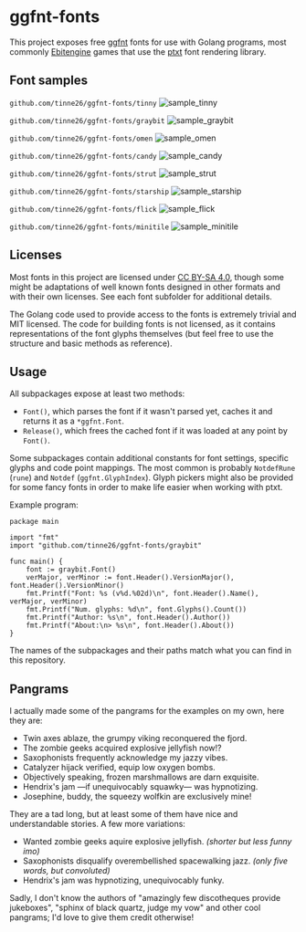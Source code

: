 # ggfnt-fonts

This project exposes free [ggfnt](https://github.com/tinne26/ggfnt) fonts for use with Golang programs, most commonly [Ebitengine](https://github.com/hajimehoshi/ebiten) games that use the [ptxt](https://github.com/tinne26/ptxt) font rendering library.

## Font samples

`github.com/tinne26/ggfnt-fonts/tinny`
![sample_tinny](https://github.com/tinne26/ggfnt-fonts/assets/95440833/a87208ad-e963-470d-91d2-a8a8348ef10b)

`github.com/tinne26/ggfnt-fonts/graybit`
![sample_graybit](https://github.com/tinne26/ggfnt-fonts/assets/95440833/66f07930-bde0-4e23-8adf-82e2a60487f7)

`github.com/tinne26/ggfnt-fonts/omen`
![sample_omen](https://github.com/tinne26/ggfnt-fonts/assets/95440833/b08fdc74-cc46-4d4a-8a8c-4c9f44a999d1)

`github.com/tinne26/ggfnt-fonts/candy`
![sample_candy](https://github.com/user-attachments/assets/00f377b1-985e-4061-b367-32bd055e5a03)

`github.com/tinne26/ggfnt-fonts/strut`
![sample_strut](https://github.com/user-attachments/assets/c71740b6-acf6-442e-933b-5076d73892f5)

`github.com/tinne26/ggfnt-fonts/starship`
![sample_starship](https://github.com/tinne26/ggfnt-fonts/assets/95440833/c4309f82-1a38-475a-932b-defdecaf396e)

`github.com/tinne26/ggfnt-fonts/flick`
![sample_flick](https://github.com/tinne26/ggfnt-fonts/assets/95440833/244ae966-8191-4544-933b-8fb6954598c0)

`github.com/tinne26/ggfnt-fonts/minitile`
![sample_minitile](https://github.com/user-attachments/assets/7c410318-c395-43c5-9bda-51c6e26e6f4f)


## Licenses

Most fonts in this project are licensed under [CC BY-SA 4.0](https://creativecommons.org/licenses/by-sa/4.0/), though some might be adaptations of well known fonts designed in other formats and with their own licenses. See each font subfolder for additional details.

The Golang code used to provide access to the fonts is extremely trivial and MIT licensed. The code for building fonts is not licensed, as it contains representations of the font glyphs themselves (but feel free to use the structure and basic methods as reference).

## Usage

All subpackages expose at least two methods:
- `Font()`, which parses the font if it wasn't parsed yet, caches it and returns it as a `*ggfnt.Font`.
- `Release()`, which frees the cached font if it was loaded at any point by `Font()`.

Some subpackages contain additional constants for font settings, specific glyphs and code point mappings. The most common is probably `NotdefRune` (`rune`) and `Notdef` (`ggfnt.GlyphIndex`). Glyph pickers might also be provided for some fancy fonts in order to make life easier when working with ptxt.

Example program:
```Golang
package main

import "fmt"
import "github.com/tinne26/ggfnt-fonts/graybit"

func main() {
	font := graybit.Font()
	verMajor, verMinor := font.Header().VersionMajor(), font.Header().VersionMinor()
	fmt.Printf("Font: %s (v%d.%02d)\n", font.Header().Name(), verMajor, verMinor)
	fmt.Printf("Num. glyphs: %d\n", font.Glyphs().Count())
	fmt.Printf("Author: %s\n", font.Header().Author())
	fmt.Printf("About:\n> %s\n", font.Header().About())
}
```
The names of the subpackages and their paths match what you can find in this repository.

## Pangrams

I actually made some of the pangrams for the examples on my own, here they are:
- Twin axes ablaze, the grumpy viking reconquered the fjord.
- The zombie geeks acquired explosive jellyfish now!?
- Saxophonists frequently acknowledge my jazzy vibes.
- Catalyzer hijack verified, equip low oxygen bombs.
- Objectively speaking, frozen marshmallows are darn exquisite.
- Hendrix's jam —if unequivocably squawky— was hypnotizing.
- Josephine, buddy, the squeezy wolfkin are exclusively mine!

They are a tad long, but at least some of them have nice and understandable stories. A few more variations:
- Wanted zombie geeks aquire explosive jellyfish. *(shorter but less funny imo)*
- Saxophonists disqualify overembellished spacewalking jazz. *(only five words, but convoluted)*
- Hendrix's jam was hypnotizing, unequivocably funky.

Sadly, I don't know the authors of "amazingly few discotheques provide jukeboxes", "sphinx of black quartz, judge my vow" and other cool pangrams; I'd love to give them credit otherwise!
